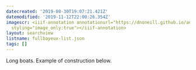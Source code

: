```yaml
---
datecreated: '2019-08-30T19:07:21.421Z'
datemodified: '2019-11-12T22:00:26.354Z'
imagescr: <iiif-annotation annotationurl="https://dnoneill.github.io/annotate/annotations/64c0f76e-cb59-11e9-95c9-88e9fe7026e8.json"
  styling="image_only:true"></iiif-annotation>
layout: searchview
listname: fullbayeux-list.json
tags: []
---
```

Long boats. Example of construction below.